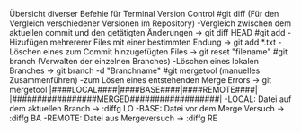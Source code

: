 Übersicht diverser Befehle für Terminal Version Control
#git diff (Für den Vergleich verschiedener Versionen im Repository)
	-Vergleich zwischen dem aktuellen commit und den getätigten Änderungen -> git diff HEAD	
#git add
	-Hizufügen mehrererer Files mit einer bestimmten Endung -> git add \*.txt
	-Löschen eines zum Commit hinzugefügten Files -> git reset "filename"
#git branch (Verwalten der einzelnen Branches)
	-Löschen eines lokalen Branches -> git branch -d "Branchname"
#git mergetool (manuelles Zusammenführen)
	-zum Lösen eines entstehenden Merge Errors -> git mergetool
	|####LOCAL####|####BASE####|####REMOTE####|
	|#################MERGED##################|
	-LOCAL:  Datei auf dem aktuellen Branch -> :diffg LO
	-BASE:	 Datei vor dem Merge Versuch -> :diffg BA
	-REMOTE: Datei aus Mergeversuch -> :diffg RE
